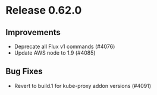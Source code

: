 # Release 0.62.0

## Improvements

- Deprecate all Flux v1 commands (#4076)
- Update AWS node to 1.9 (#4085)

## Bug Fixes

- Revert to build.1 for kube-proxy addon versions (#4091)
